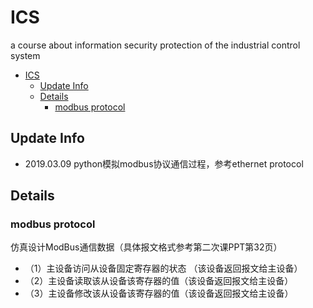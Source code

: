 # ICS
a course about information security protection of the industrial control system
<!-- TOC -->

- [ICS](#ics)
  - [Update Info](#update-info)
  - [Details](#details)
    - [modbus protocol](#modbus-protocol)

<!-- /TOC -->
## Update Info
- 2019.03.09 python模拟modbus协议通信过程，参考ethernet protocol

## Details
### modbus protocol
仿真设计ModBus通信数据（具体报文格式参考第二次课PPT第32页）
- （1）主设备访问从设备固定寄存器的状态 （该设备返回报文给主设备）
- （2）主设备读取该从设备该寄存器的值（该设备返回报文给主设备）
- （3）主设备修改该从设备该寄存器的值（该设备返回报文给主设备）

   